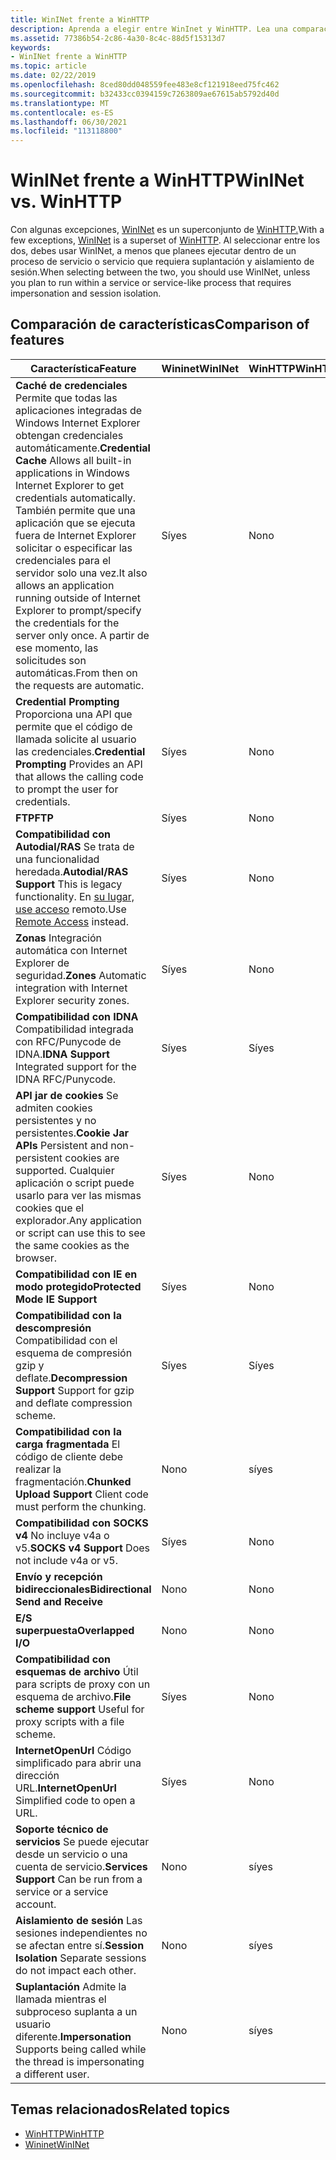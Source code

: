 ```yaml
---
title: WinINet frente a WinHTTP
description: Aprenda a elegir entre WinInet y WinHTTP. Lea una comparación de características y revise los temas relacionados.
ms.assetid: 77386b54-2c86-4a30-8c4c-88d5f15313d7
keywords:
- WinINet frente a WinHTTP
ms.topic: article
ms.date: 02/22/2019
ms.openlocfilehash: 8ced80dd048559fee483e8cf121918eed75fc462
ms.sourcegitcommit: b32433cc0394159c7263809ae67615ab5792d40d
ms.translationtype: MT
ms.contentlocale: es-ES
ms.lasthandoff: 06/30/2021
ms.locfileid: "113118800"
---
```

# <a name="wininet-vs-winhttp"></a><span data-ttu-id="071be-105">WinINet frente a WinHTTP</span><span class="sxs-lookup"><span data-stu-id="071be-105">WinINet vs. WinHTTP</span></span>

<span data-ttu-id="071be-106">Con algunas excepciones, [WinINet](portal.md) es un superconjunto de [WinHTTP.](/windows/desktop/WinHttp/winhttp-start-page)</span><span class="sxs-lookup"><span data-stu-id="071be-106">With a few exceptions, [WinINet](portal.md) is a superset of [WinHTTP](/windows/desktop/WinHttp/winhttp-start-page).</span></span> <span data-ttu-id="071be-107">Al seleccionar entre los dos, debes usar WinINet, a menos que planees ejecutar dentro de un proceso de servicio o servicio que requiera suplantación y aislamiento de sesión.</span><span class="sxs-lookup"><span data-stu-id="071be-107">When selecting between the two, you should use WinINet, unless you plan to run within a service or service-like process that requires impersonation and session isolation.</span></span>

## <a name="comparison-of-features"></a><span data-ttu-id="071be-108">Comparación de características</span><span class="sxs-lookup"><span data-stu-id="071be-108">Comparison of features</span></span>

| <span data-ttu-id="071be-109">Característica</span><span class="sxs-lookup"><span data-stu-id="071be-109">Feature</span></span> | <span data-ttu-id="071be-110">Wininet</span><span class="sxs-lookup"><span data-stu-id="071be-110">WinINet</span></span> | <span data-ttu-id="071be-111">WinHTTP</span><span class="sxs-lookup"><span data-stu-id="071be-111">WinHTTP</span></span> |
|-|-|-|
| <span data-ttu-id="071be-112">**Caché de credenciales** Permite que todas las aplicaciones integradas de Windows Internet Explorer obtengan credenciales automáticamente.</span><span class="sxs-lookup"><span data-stu-id="071be-112">**Credential Cache** Allows all built-in applications in Windows Internet Explorer to get credentials automatically.</span></span> <span data-ttu-id="071be-113">También permite que una aplicación que se ejecuta fuera de Internet Explorer solicitar o especificar las credenciales para el servidor solo una vez.</span><span class="sxs-lookup"><span data-stu-id="071be-113">It also allows an application running outside of Internet Explorer to prompt/specify the credentials for the server only once.</span></span> <span data-ttu-id="071be-114">A partir de ese momento, las solicitudes son automáticas.</span><span class="sxs-lookup"><span data-stu-id="071be-114">From then on the requests are automatic.</span></span> | <span data-ttu-id="071be-115">Sí</span><span class="sxs-lookup"><span data-stu-id="071be-115">yes</span></span> | <span data-ttu-id="071be-116">No</span><span class="sxs-lookup"><span data-stu-id="071be-116">no</span></span> |
| <span data-ttu-id="071be-117">**Credential Prompting** Proporciona una API que permite que el código de llamada solicite al usuario las credenciales.</span><span class="sxs-lookup"><span data-stu-id="071be-117">**Credential Prompting** Provides an API that allows the calling code to prompt the user for credentials.</span></span> | <span data-ttu-id="071be-118">Sí</span><span class="sxs-lookup"><span data-stu-id="071be-118">yes</span></span> | <span data-ttu-id="071be-119">No</span><span class="sxs-lookup"><span data-stu-id="071be-119">no</span></span> |
| <span data-ttu-id="071be-120">**FTP**</span><span class="sxs-lookup"><span data-stu-id="071be-120">**FTP**</span></span> | <span data-ttu-id="071be-121">Sí</span><span class="sxs-lookup"><span data-stu-id="071be-121">yes</span></span> | <span data-ttu-id="071be-122">No</span><span class="sxs-lookup"><span data-stu-id="071be-122">no</span></span> |
| <span data-ttu-id="071be-123">**Compatibilidad con Autodial/RAS** Se trata de una funcionalidad heredada.</span><span class="sxs-lookup"><span data-stu-id="071be-123">**Autodial/RAS Support** This is legacy functionality.</span></span> <span data-ttu-id="071be-124">En [su lugar, use acceso](/windows/desktop/RRAS/portal) remoto.</span><span class="sxs-lookup"><span data-stu-id="071be-124">Use [Remote Access](/windows/desktop/RRAS/portal) instead.</span></span> | <span data-ttu-id="071be-125">Sí</span><span class="sxs-lookup"><span data-stu-id="071be-125">yes</span></span> | <span data-ttu-id="071be-126">No</span><span class="sxs-lookup"><span data-stu-id="071be-126">no</span></span> |
| <span data-ttu-id="071be-127">**Zonas** Integración automática con Internet Explorer de seguridad.</span><span class="sxs-lookup"><span data-stu-id="071be-127">**Zones** Automatic integration with Internet Explorer security zones.</span></span> | <span data-ttu-id="071be-128">Sí</span><span class="sxs-lookup"><span data-stu-id="071be-128">yes</span></span> | <span data-ttu-id="071be-129">No</span><span class="sxs-lookup"><span data-stu-id="071be-129">no</span></span> |
| <span data-ttu-id="071be-130">**Compatibilidad con IDNA** Compatibilidad integrada con RFC/Punycode de IDNA.</span><span class="sxs-lookup"><span data-stu-id="071be-130">**IDNA Support** Integrated support for the IDNA RFC/Punycode.</span></span> | <span data-ttu-id="071be-131">Sí</span><span class="sxs-lookup"><span data-stu-id="071be-131">yes</span></span> | <span data-ttu-id="071be-132">Sí</span><span class="sxs-lookup"><span data-stu-id="071be-132">yes</span></span> |
| <span data-ttu-id="071be-133">**API jar de cookies** Se admiten cookies persistentes y no persistentes.</span><span class="sxs-lookup"><span data-stu-id="071be-133">**Cookie Jar APIs** Persistent and non-persistent cookies are supported.</span></span> <span data-ttu-id="071be-134">Cualquier aplicación o script puede usarlo para ver las mismas cookies que el explorador.</span><span class="sxs-lookup"><span data-stu-id="071be-134">Any application or script can use this to see the same cookies as the browser.</span></span> | <span data-ttu-id="071be-135">Sí</span><span class="sxs-lookup"><span data-stu-id="071be-135">yes</span></span> | <span data-ttu-id="071be-136">No</span><span class="sxs-lookup"><span data-stu-id="071be-136">no</span></span> |
| <span data-ttu-id="071be-137">**Compatibilidad con IE en modo protegido**</span><span class="sxs-lookup"><span data-stu-id="071be-137">**Protected Mode IE Support**</span></span> | <span data-ttu-id="071be-138">Sí</span><span class="sxs-lookup"><span data-stu-id="071be-138">yes</span></span> | <span data-ttu-id="071be-139">No</span><span class="sxs-lookup"><span data-stu-id="071be-139">no</span></span> |
| <span data-ttu-id="071be-140">**Compatibilidad con la descompresión** Compatibilidad con el esquema de compresión gzip y deflate.</span><span class="sxs-lookup"><span data-stu-id="071be-140">**Decompression Support** Support for gzip and deflate compression scheme.</span></span> | <span data-ttu-id="071be-141">Sí</span><span class="sxs-lookup"><span data-stu-id="071be-141">yes</span></span> | <span data-ttu-id="071be-142">Sí</span><span class="sxs-lookup"><span data-stu-id="071be-142">yes</span></span> |
| <span data-ttu-id="071be-143">**Compatibilidad con la carga fragmentada** El código de cliente debe realizar la fragmentación.</span><span class="sxs-lookup"><span data-stu-id="071be-143">**Chunked Upload Support** Client code must perform the chunking.</span></span> | <span data-ttu-id="071be-144">No</span><span class="sxs-lookup"><span data-stu-id="071be-144">no</span></span> | <span data-ttu-id="071be-145">sí</span><span class="sxs-lookup"><span data-stu-id="071be-145">yes</span></span> |
| <span data-ttu-id="071be-146">**Compatibilidad con SOCKS v4** No incluye v4a o v5.</span><span class="sxs-lookup"><span data-stu-id="071be-146">**SOCKS v4 Support** Does not include v4a or v5.</span></span> | <span data-ttu-id="071be-147">Sí</span><span class="sxs-lookup"><span data-stu-id="071be-147">yes</span></span> | <span data-ttu-id="071be-148">No</span><span class="sxs-lookup"><span data-stu-id="071be-148">no</span></span> |
| <span data-ttu-id="071be-149">**Envío y recepción bidireccionales**</span><span class="sxs-lookup"><span data-stu-id="071be-149">**Bidirectional Send and Receive**</span></span> | <span data-ttu-id="071be-150">No</span><span class="sxs-lookup"><span data-stu-id="071be-150">no</span></span> | <span data-ttu-id="071be-151">No</span><span class="sxs-lookup"><span data-stu-id="071be-151">no</span></span> |
| <span data-ttu-id="071be-152">**E/S superpuesta**</span><span class="sxs-lookup"><span data-stu-id="071be-152">**Overlapped I/O**</span></span> | <span data-ttu-id="071be-153">No</span><span class="sxs-lookup"><span data-stu-id="071be-153">no</span></span> | <span data-ttu-id="071be-154">No</span><span class="sxs-lookup"><span data-stu-id="071be-154">no</span></span> |
| <span data-ttu-id="071be-155">**Compatibilidad con esquemas de archivo** Útil para scripts de proxy con un esquema de archivo.</span><span class="sxs-lookup"><span data-stu-id="071be-155">**File scheme support** Useful for proxy scripts with a file scheme.</span></span> | <span data-ttu-id="071be-156">Sí</span><span class="sxs-lookup"><span data-stu-id="071be-156">yes</span></span> | <span data-ttu-id="071be-157">No</span><span class="sxs-lookup"><span data-stu-id="071be-157">no</span></span> |
| <span data-ttu-id="071be-158">**InternetOpenUrl** Código simplificado para abrir una dirección URL.</span><span class="sxs-lookup"><span data-stu-id="071be-158">**InternetOpenUrl** Simplified code to open a URL.</span></span> | <span data-ttu-id="071be-159">Sí</span><span class="sxs-lookup"><span data-stu-id="071be-159">yes</span></span> | <span data-ttu-id="071be-160">No</span><span class="sxs-lookup"><span data-stu-id="071be-160">no</span></span> |
| <span data-ttu-id="071be-161">**Soporte técnico de servicios** Se puede ejecutar desde un servicio o una cuenta de servicio.</span><span class="sxs-lookup"><span data-stu-id="071be-161">**Services Support** Can be run from a service or a service account.</span></span> | <span data-ttu-id="071be-162">No</span><span class="sxs-lookup"><span data-stu-id="071be-162">no</span></span> | <span data-ttu-id="071be-163">sí</span><span class="sxs-lookup"><span data-stu-id="071be-163">yes</span></span> |
| <span data-ttu-id="071be-164">**Aislamiento de sesión** Las sesiones independientes no se afectan entre sí.</span><span class="sxs-lookup"><span data-stu-id="071be-164">**Session Isolation** Separate sessions do not impact each other.</span></span> | <span data-ttu-id="071be-165">No</span><span class="sxs-lookup"><span data-stu-id="071be-165">no</span></span> | <span data-ttu-id="071be-166">sí</span><span class="sxs-lookup"><span data-stu-id="071be-166">yes</span></span> |
| <span data-ttu-id="071be-167">**Suplantación** Admite la llamada mientras el subproceso suplanta a un usuario diferente.</span><span class="sxs-lookup"><span data-stu-id="071be-167">**Impersonation** Supports being called while the thread is impersonating a different user.</span></span> | <span data-ttu-id="071be-168">No</span><span class="sxs-lookup"><span data-stu-id="071be-168">no</span></span> | <span data-ttu-id="071be-169">sí</span><span class="sxs-lookup"><span data-stu-id="071be-169">yes</span></span> |

## <a name="related-topics"></a><span data-ttu-id="071be-170">Temas relacionados</span><span class="sxs-lookup"><span data-stu-id="071be-170">Related topics</span></span>

* [<span data-ttu-id="071be-171">WinHTTP</span><span class="sxs-lookup"><span data-stu-id="071be-171">WinHTTP</span></span>](/windows/desktop/WinHttp/winhttp-start-page)
* [<span data-ttu-id="071be-172">Wininet</span><span class="sxs-lookup"><span data-stu-id="071be-172">WinINet</span></span>](/windows/desktop/WinInet/about-wininet)
